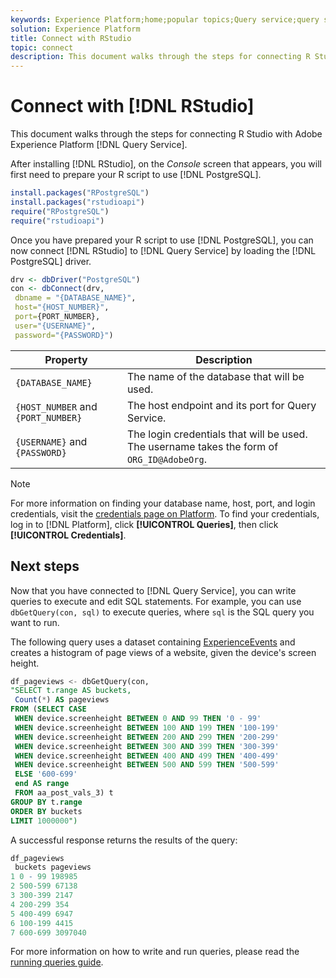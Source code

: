 ```yaml
---
keywords: Experience Platform;home;popular topics;Query service;query service;RStudio;rstudio;connect to query service;
solution: Experience Platform
title: Connect with RStudio
topic: connect
description: This document walks through the steps for connecting R Studio with Adobe Experience Platform Query Service.
---
```


# Connect with [!DNL RStudio]

This document walks through the steps for connecting R Studio with Adobe Experience Platform [!DNL Query Service].

After installing [!DNL RStudio], on the *Console* screen that appears, you will first need to prepare your R script to use [!DNL PostgreSQL].

```r
install.packages("RPostgreSQL")
install.packages("rstudioapi")
require("RPostgreSQL")
require("rstudioapi")
```

Once you have prepared your R script to use [!DNL PostgreSQL], you can now connect [!DNL RStudio] to [!DNL Query Service] by loading the [!DNL PostgreSQL] driver.

```r
drv <- dbDriver("PostgreSQL")
con <- dbConnect(drv, 
 dbname = "{DATABASE_NAME}",
 host="{HOST_NUMBER}",
 port={PORT_NUMBER},
 user="{USERNAME}",
 password="{PASSWORD}")
```

| Property | Description |
| -------- | ----------- |
| `{DATABASE_NAME}` | The name of the database that will be used. |
| `{HOST_NUMBER` and `{PORT_NUMBER}` | The host endpoint and its port for Query Service. | 
| `{USERNAME}` and `{PASSWORD}` | The login credentials that will be used. The username takes the form of `ORG_ID@AdobeOrg`. |

>[!NOTE]
>
>For more information on finding your database name, host, port, and login credentials, visit the [credentials page on Platform](https://platform.adobe.com/query/configuration). To find your credentials, log in to [!DNL Platform], click **[!UICONTROL Queries]**, then click **[!UICONTROL Credentials]**.

## Next steps

Now that you have connected to [!DNL Query Service], you can write queries to execute and edit SQL statements. For example, you can use `dbGetQuery(con, sql)` to execute queries, where `sql` is the SQL query you want to run.

The following query uses a dataset containing [ExperienceEvents](../creating-queries/experience-event-queries.md) and creates a histogram of page views of a website, given the device's screen height.

```sql
df_pageviews <- dbGetQuery(con,
"SELECT t.range AS buckets, 
 Count(*) AS pageviews 
FROM (SELECT CASE 
 WHEN device.screenheight BETWEEN 0 AND 99 THEN '0 - 99' 
 WHEN device.screenheight BETWEEN 100 AND 199 THEN '100-199' 
 WHEN device.screenheight BETWEEN 200 AND 299 THEN '200-299' 
 WHEN device.screenheight BETWEEN 300 AND 399 THEN '300-399' 
 WHEN device.screenheight BETWEEN 400 AND 499 THEN '400-499' 
 WHEN device.screenheight BETWEEN 500 AND 599 THEN '500-599' 
 ELSE '600-699' 
 end AS range 
 FROM aa_post_vals_3) t 
GROUP BY t.range 
ORDER BY buckets 
LIMIT 1000000")
```

A successful response returns the results of the query: 

```r
df_pageviews
 buckets pageviews
1 0 - 99 198985
2 500-599 67138
3 300-399 2147
4 200-299 354
5 400-499 6947
6 100-199 4415
7 600-699 3097040
```

For more information on how to write and run queries, please read the [running queries guide](../creating-queries/creating-queries.md).